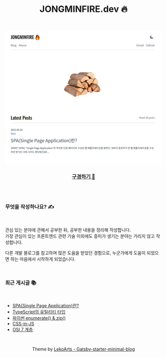 <div align="center">

# JONGMINFIRE.dev 🔥
 
<br/>

![mainpage](mainpage.png)

### [구경하기 👀](https://jongminfire.dev)

<br/>

</div>

<br/>

### 무엇을 작성하나요? ✍️

<br/>

관심 있는 분야에 관해서 공부한 뒤, 공부한 내용을 정리해 작성합니다. <br/>
가장 관심이 있는 프론트엔드 관련 기술 이외에도 흥미가 생기는 분야는 가리지 않고 작성합니다. <br/>

다른 개발 블로그를 참고하며 많은 도움을 받았던 경험으로, 누군가에게 도움이 되었으면 하는 마음에서 시작하게 되었습니다.

<br/>

### 최근 게시글 📚

<br/>

<!-- BLOG-POST-LIST:START -->
- [SPA&lpar;Single Page Application&rpar;란?](https://jongminfire.dev/spa-single-page-application-란)
- [TypeScript의 유틸리티 타입](https://jongminfire.dev/type-script의-유틸리티-타입)
- [파이썬 enumerate&lpar;&rpar; &amp; zip&lpar;&rpar;](https://jongminfire.dev/파이썬-enumerate-zip)
- [CSS-in-JS](https://jongminfire.dev/css-in-js)
- [OSI 7 계층](https://jongminfire.dev/osi-7-계층)
<!-- BLOG-POST-LIST:END -->

<br/>

<div align="center">

Theme by [LekoArts - Gatsby-starter-minimal-blog](https://github.com/LekoArts/gatsby-starter-minimal-blog)

</div>
